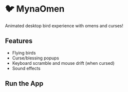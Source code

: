 # 🐦 MynaOmen

Animated desktop bird experience with omens and curses!

## Features
- Flying birds
- Curse/blessing popups
- Keyboard scramble and mouse drift (when cursed)
- Sound effects

## Run the App
